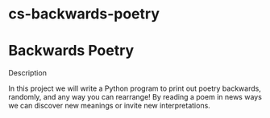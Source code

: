 # cs-backwards-poetry

<h1>Backwards Poetry</h1>
Description

In this project we will write a Python program to print out poetry backwards, randomly, and any way you can rearrange! By reading a poem in news ways we can discover new meanings or invite new interpretations.
